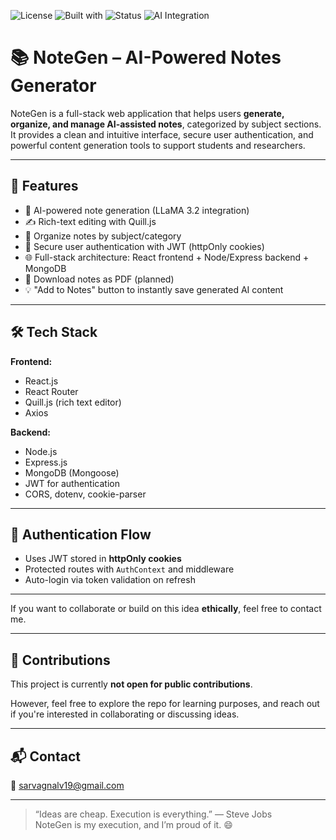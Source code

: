 ![License](https://img.shields.io/badge/license-Custom-red)
![Built with](https://img.shields.io/badge/Built%20with-MERN%20Stack-blueviolet)
![Status](https://img.shields.io/badge/status-Done-brightgreen)
![AI Integration](https://img.shields.io/badge/AI-GPT%20powered-green)


# 📚 NoteGen – AI-Powered Notes Generator

NoteGen is a full-stack web application that helps users **generate, organize, and manage AI-assisted notes**, categorized by subject sections. It provides a clean and intuitive interface, secure user authentication, and powerful content generation tools to support students and researchers.

---

## 🚀 Features

- 🧠 AI-powered note generation (LLaMA 3.2 integration)
- ✍️ Rich-text editing with Quill.js
- 📂 Organize notes by subject/category
- 🔐 Secure user authentication with JWT (httpOnly cookies)
- 🌐 Full-stack architecture: React frontend + Node/Express backend + MongoDB
- 🧾 Download notes as PDF (planned)
- 💡 "Add to Notes" button to instantly save generated AI content

---

## 🛠 Tech Stack

**Frontend:**
- React.js
- React Router
- Quill.js (rich text editor)
- Axios

**Backend:**
- Node.js
- Express.js
- MongoDB (Mongoose)
- JWT for authentication
- CORS, dotenv, cookie-parser

---

## 🔐 Authentication Flow

- Uses JWT stored in **httpOnly cookies**
- Protected routes with `AuthContext` and middleware
- Auto-login via token validation on refresh

---


If you want to collaborate or build on this idea **ethically**, feel free to contact me.

---

## 🤝 Contributions

This project is currently **not open for public contributions**.

However, feel free to explore the repo for learning purposes, and reach out if you're interested in collaborating or discussing ideas.

---

## 📬 Contact

📧 sarvagnalv19@gmail.com 

---

> “Ideas are cheap. Execution is everything.” — Steve Jobs  
> NoteGen is my execution, and I’m proud of it. 😄

